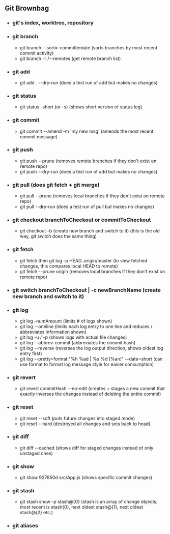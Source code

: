 ## Git Brownbag



- ### git's index, worktree, repository
- ### git branch
  - git branch --sort=-committerdate (sorts branches by most recent commit activity)
  - git branch -r /--remotes (get remote branch list)
- ### git add
  - git add . --dry-run (does a test run of add but makes no changes)
- ### git status
  - git status -short (or -s) (shows short version of status log)
- ### git commit
  - git commit --amend -m 'my new msg' (amends the most recent commit message)
- ### git push 
  - git push --prune (removes remote branches if they don't exist on remote repo)
  - git push --dry-run (does a test run of add but makes no changes)
- ### git pull (does git fetch + git merge)
  - git pull --prune (removes local branches if they don't exist on remote repo)
  - git pull --dry-run (does a test run of pull but makes no changes)  
- ### git checkout branchToCheckout or commitToCheckout 
  - git checkout -b (create new branch and switch to it) (this is the old way, git switch does the same thing)
- ### git fetch 
  - git fetch then git log -p HEAD..origin/master (to view fetched changes, this compares local HEAD to remote)
  - git fetch --prune origin (removes local branches if they don't exist on remote repo)
- ### git switch branchToCheckout | -c newBranchName (create new branch and switch to it)
- ### git log
  - git log -numAmount (limits # of logs shown)
  - git log --oneline (limits each log entry to one line and reduces / abbreviates information shown)
  - git log -u / -p (shows logs with actual file changes)
  - git log --abbrev-commit (abbreviates the commit hash)
  - git log --reverse (reverses the log output direction, shows oldest log entry first)
  - git log --pretty=format:"%h %ad | %s %d [%an]" --date=short (can use format to format log message style for easier consumption)
- ### git revert
  - git revert commitHash --no-edit (creates + stages a new commit that exactly inverses the changes instead of deleting the entire commit)
- ### git reset 
  - git reset --soft (puts future changes into staged mode)
  - git reset --hard (destroyed all changes and sets back to head)
- ### git diff 
  - git diff --cached (shows diff for staged changes instead of only unstaged ones)
- ### git show
  - git show 927850d src/App.js (shows specific commit changes)
- ### git stash 
  - git stash show -p stash@{0} (stash is an array of change objects, most recent is stash{0}, next oldest stash@{1}, next oldest stash@{2} etc.)
- ### git aliases
